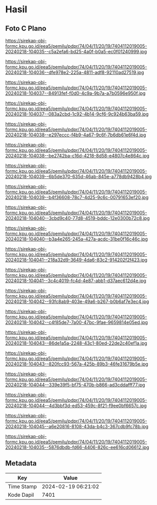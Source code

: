 # Hasil

## Foto C Plano

https://sirekap-obj-formc.kpu.go.id/eea5/pemilu/pdpr/74/04/11/20/19/7404112019005-20240218-104035--c5a2efa6-bd25-4a0f-b0a5-ec0f01240999.jpg

https://sirekap-obj-formc.kpu.go.id/eea5/pemilu/pdpr/74/04/11/20/19/7404112019005-20240218-104036--dfe978e2-225a-4811-adf8-92110ad27519.jpg

https://sirekap-obj-formc.kpu.go.id/eea5/pemilu/pdpr/74/04/11/20/19/7404112019005-20240218-104037--84913fef-f0d0-4c9a-9b7a-a7b0596e950f.jpg

https://sirekap-obj-formc.kpu.go.id/eea5/pemilu/pdpr/74/04/11/20/19/7404112019005-20240218-104037--083a2cbd-1c92-4b14-9cf6-9c924b63ba59.jpg

https://sirekap-obj-formc.kpu.go.id/eea5/pemilu/pdpr/74/04/11/20/19/7404112019005-20240218-104038--e297eccc-f4b9-4a67-9c6f-7b6db61e6f4d.jpg

https://sirekap-obj-formc.kpu.go.id/eea5/pemilu/pdpr/74/04/11/20/19/7404112019005-20240218-104038--be2742ba-c16d-4218-8d58-e4807c4e864c.jpg

https://sirekap-obj-formc.kpu.go.id/eea5/pemilu/pdpr/74/04/11/20/19/7404112019005-20240218-104039--6b5de370-635d-46ab-845e-a778db9428b4.jpg

https://sirekap-obj-formc.kpu.go.id/eea5/pemilu/pdpr/74/04/11/20/19/7404112019005-20240218-104039--b4f36608-78c7-4d25-9c6c-00791653ef20.jpg

https://sirekap-obj-formc.kpu.go.id/eea5/pemilu/pdpr/74/04/11/20/19/7404112019005-20240218-104040--3cbd9c40-77d8-4519-bddc-12e0300b72c8.jpg

https://sirekap-obj-formc.kpu.go.id/eea5/pemilu/pdpr/74/04/11/20/19/7404112019005-20240218-104040--b3a4e265-245a-427a-acdc-31be0f16c46c.jpg

https://sirekap-obj-formc.kpu.go.id/eea5/pemilu/pdpr/74/04/11/20/19/7404112019005-20240218-104041--218a32d9-3649-4da6-83c2-914202f2f423.jpg

https://sirekap-obj-formc.kpu.go.id/eea5/pemilu/pdpr/74/04/11/20/19/7404112019005-20240218-104041--3c4c4019-fc4d-4e87-abb1-d37aec612d4e.jpg

https://sirekap-obj-formc.kpu.go.id/eea5/pemilu/pdpr/74/04/11/20/19/7404112019005-20240218-104042--93fc8ab9-403e-49a6-b267-b0b6af7e3ec4.jpg

https://sirekap-obj-formc.kpu.go.id/eea5/pemilu/pdpr/74/04/11/20/19/7404112019005-20240218-104042--c4f85de7-7a00-47bc-9fae-9659814e05ed.jpg

https://sirekap-obj-formc.kpu.go.id/eea5/pemilu/pdpr/74/04/11/20/19/7404112019005-20240218-104043--86de1a5a-2248-43c1-80ed-22de2c40ef1a.jpg

https://sirekap-obj-formc.kpu.go.id/eea5/pemilu/pdpr/74/04/11/20/19/7404112019005-20240218-104043--820fcc93-567a-425b-89b3-46fe31679b5e.jpg

https://sirekap-obj-formc.kpu.go.id/eea5/pemilu/pdpr/74/04/11/20/19/7404112019005-20240218-104044--339e39f5-bf75-470b-b866-ad3cddafff77.jpg

https://sirekap-obj-formc.kpu.go.id/eea5/pemilu/pdpr/74/04/11/20/19/7404112019005-20240218-104044--4d3bbf3d-ed53-459c-8f21-f9ee0bf6657c.jpg

https://sirekap-obj-formc.kpu.go.id/eea5/pemilu/pdpr/74/04/11/20/19/7404112019005-20240218-104045--a6e20816-8108-43da-b4c3-367cdb9fc78b.jpg

https://sirekap-obj-formc.kpu.go.id/eea5/pemilu/pdpr/74/04/11/20/19/7404112019005-20240218-104035--5876dbdb-fd66-4406-826c-ee616cd06612.jpg


## Metadata

| Key        | Value               |
| ---------- | ------------------- |
| Time Stamp | 2024-02-19 06:21:02 |
| Kode Dapil | 7401                |



